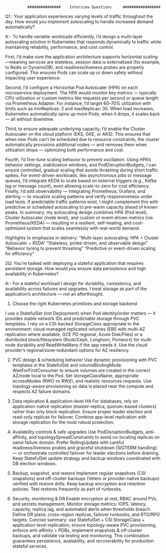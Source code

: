               ###############    Interview Questions     #################

Q1 : Your application experiences varying levels of traffic throughout the day. How would you implement autoscaling to handle increased demand automatically?

A:- To handle variable workloads efficiently, I’d design a multi-layer autoscaling solution in Kubernetes that responds dynamically to traffic while maintaining reliability, performance, and cost control.

First, I’d make sure the application architecture supports horizontal scaling —meaning services are stateless, session data is externalized (for example, to Redis or DynamoDB), and readiness/liveness probes are properly configured. This ensures Pods can scale up or down safely without impacting user experience.

Second, I’d configure a Horizontal Pod Autoscaler (HPA) on each microservice deployment.
The HPA would monitor key metrics — typically CPU utilization or custom metrics like requests per second or queue length via Prometheus Adapter. For instance, I’d target 60–70% utilization with limits such as minReplicas: 2 and maxReplicas: 30.
When load increases, Kubernetes automatically spins up more Pods; when it drops, it scales back — all without downtime.

Third, to ensure adequate underlying capacity, I’d enable the Cluster Autoscaler on the cloud platform (EKS, GKE, or AKS). This ensures that when new Pods can’t be scheduled due to resource constraints, the cluster automatically provisions additional nodes — and removes them when utilization drops — optimizing both performance and cost.

Fourth, I’d fine-tune scaling behavior to prevent oscillation. Using HPA’s behavior settings, stabilization windows, and PodDisruptionBudgets, I can ensure controlled, gradual scaling that avoids thrashing during short traffic spikes.
For event-driven workloads, like asynchronous jobs or message queues, I’d integrate KEDA to scale based on external triggers (e.g., Kafka lag or message count), even allowing scale-to-zero for cost efficiency.
Finally, I’d add observability — integrating Prometheus, Grafana, and alerting — to visualize scaling patterns and verify responsiveness under load tests.
If predictable traffic patterns exist, I might complement this with predictive or scheduled autoscaling to pre-warm capacity ahead of known peaks.
In summary: my autoscaling design combines HPA (Pod level), Cluster Autoscaler (node level), and custom or event-driven metrics (via Prometheus/KEDA) — resulting in a resilient, self-healing, and cost-optimized system that scales seamlessly with real-world demand.

Highlights to emphasize in delivery:
“Multi-layer autoscaling: HPA + Cluster Autoscaler + KEDA”
“Stateless, probe-driven, and observable design”
“Behavior tuning to prevent thrashing”
“Predictive or event-driven scaling for efficiency”


2Q: You're tasked with deploying a stateful application that requires persistent storage. How would you ensure data persistence and high availability in Kubernetes?

A:- For a stateful workload I design for durability, consistency, and availability across failures and upgrades. I treat storage as part of the application’s architecture — not an afterthought.

1) Choose the right Kubernetes primitives and storage backend

I use a StatefulSet (not Deployment) when Pod identity/order matters — it provides stable network IDs and predictable storage through PVC templates.
I rely on a CSI-backed StorageClass appropriate to the environment: cloud-managed replicated volumes (EBS with multi-AZ replication where available, GCE PD regional, Azure Disk/Files) or a distributed block/filesystem (Rook/Ceph, Longhorn, Portworx) for multi-node durability and ReadWriteMany if the app needs it. Use the cloud provider’s regional/zone-redundant options for AZ resiliency.

2) PVC design & scheduling behavior
Use dynamic provisioning with PVC templates in the StatefulSet and volumeBindingMode: WaitForFirstConsumer to ensure volumes are created in the correct AZ/node local to the Pod.
Set storageClassName, appropriate accessModes (RWO vs RWX), and realistic resources.requests.
Use topology-aware provisioning so data is placed near the compute and respects AZ failure domains.

3) Data replication & application-level HA
For databases, rely on application-native replication (master-replica, quorum-based clusters) rather than only block replication. Ensure proper leader election and read-only replicas for failover.
Combine app-level replication with storage replication for the most robust protection.

4) Availability controls & safe upgrades
Use PodDisruptionBudgets, anti-affinity, and topologySpreadConstraints to avoid co-locating replicas on same failure domain.
Prefer RollingUpdate with careful readiness/liveness probes and graceful shutdown (SIGTERM handling) — or orchestrate controlled failover for leader elections before draining.
Keep StatefulSet update strategy and backup windows coordinated with DB election windows.

5) Backup, snapshot, and restore
Implement regular snapshots (CSI snapshots) and off-cluster backups (Velero or provider-native backups) verified with restore drills. Keep backup encryption and retention policies.
Test restores frequently as part of runbooks.

6) Security, monitoring & DR
Enable encryption at rest, RBAC around PVs, and secrets management.
Monitor storage metrics: IOPS, latency, capacity, replica lag, and automated alerts when thresholds breach.
Define DR plans: cross-region replicas, failover runbooks, and RTO/RPO targets.
Concise summary: use StatefulSet + CSI StorageClass + application-level replication, ensure topology-aware PVC provisioning, enforce anti-affinity + PDBs, implement snapshots & off-cluster backups, and validate via testing and monitoring. This combination guarantees persistence, availability, and recoverability for production stateful services.